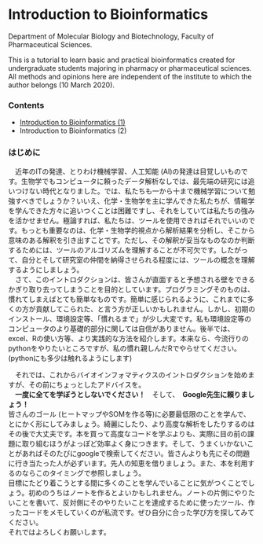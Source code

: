 # **Introduction to Bioinformatics**  

 Department of Molecular Biology and Biotechnology, Faculty of Pharmaceutical Sciences.  

This is a tutorial to learn basic and practical bioinformatics created for undergraduate students majoring in pharmacy or pharmaceutical sciences. All methods and opinions here are independent of the institute to which the author belongs (10 March 2020).

### Contents

- [Introduction to Bioinformatics (1)](./Introduction_to_Bioinformatics_1/README.md)
- Introduction to Bioinformatics (2)

### はじめに
　近年のITの発達、とりわけ機械学習、人工知能 (AI)の発達は目覚しいものです。生物学でもコンピュータに頼ったデータ解析なしでは、最先端の研究には追いつけない時代となりました。では、私たちも一から十まで機械学習について勉強すべきでしょうか？いいえ、化学・生物学を主に学んできた私たちが、情報学を学んできた方々に追いつくことは困難ですし、それをしていては私たちの強みを活かせません。極論すれば、私たちは、ツールを使用できればそれでいいのです。もっとも重要なのは、化学・生物学的視点から解析結果を分析し、そこから意味のある解釈を引き出すことです。ただし、その解釈が妥当なものなのか判断するためには、ツールのアルゴリズムを理解することが不可欠です。したがって、自分とそして研究室の仲間を納得させられる程度には、ツールの概念を理解するようにしましょう。  
　さて、このイントロダクションは、皆さんが直面すると予想される壁をできるかぎり取り去ってしまうことを目的としています。プログラミングそのものは、慣れてしまえばとても簡単なものです。簡単に感じられるように、これまでに多くの方が貢献してこられた、と言う方が正しいかもしれません。しかし、初期のインストール、環境設定等、「慣れるまで」が少し大変です。私も環境設定等のコンピュータのより基礎的部分に関しては自信がありません。後半では、excel、Rの使い方等、より実践的な方法を紹介します。本来なら、今流行りのpythonをやりたいところですが、私の慣れ親しんだRでやらせてください。(pythonにも多少は触れるようにします)  

　それでは、これからバイオインフォマティクスのイントロダクションを始めますが、その前にちょっとしたアドバイスを。  
　**一度に全てを学ぼうとしないでください！**　そして、　**Google先生に頼りましょう！**  
皆さんのゴール (ヒートマップやSOMを作る等)に必要最低限のことを学んで、とにかく形にしてみましょう。綺麗にしたり、より高度な解析をしたりするのはその後で大丈夫です。本を買って高度なコードを学ぶよりも、実際に目の前の課題に取り組むほうがよっぽど効率よく身につきます。そして、うまくいかないことがあればそのたびにgoogleで検索してください。皆さんよりも先にその問題に行き当たった人が必ずいます。先人の知恵を借りましょう。また、本を利用するのならこのタイミングで参照しましょう。  
目標にたどり着こうとする間に多くのことを学んでいることに気がつくことでしょう。初めのうちはノートを作るとよいかもしれません。ノートの片側にやりたいことを書いて、反対側にそのやりたいことを達成するために使ったツール、作ったコードをメモしていくのが私流です。ぜひ自分に合った学び方を探してみてください。  
それではよろしくお願いします。
